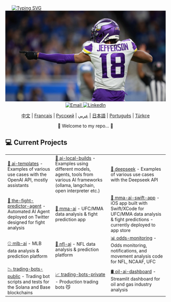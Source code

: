 <div align="left" style="margin-left: 20px;">
    <a href="https://github.com/bestisblessed">
        <!-- <img src="https://readme-typing-svg.demolab.com?font=Georgia&size=20&duration=2500&pause=200&color=800080&background=FFFFFF00&multiline=true&width=500&height=80&lines=Tyler+Durette;I+like+AI+Stuff+and+Sports.." alt="Typing SVG" /> -->
        <img src="https://readme-typing-svg.demolab.com?font=Georgia&size=20&duration=2500&pause=200&color=800080&background=FFFFFF00&multiline=true&width=500&height=80&lines=Tyler+Durette;AI%2C+Algorithms%2C+Automation%2C+Sports.." alt="Typing SVG" />
        <!-- AI, Algos, Automation, Sports... -->
    </a>
</div>

<div align="center">
    <img src="images/justin-jefferson-2.jpg" alt="Justin Jefferson" width="700"/>
    <br>
    <a href="mailto:tyler.durette@gmail.com">
        <img src="https://img.shields.io/badge/-Email-red?style=flat-square&logo=gmail&logoColor=white" alt="Email" />
    </a>
    <a href="https://www.linkedin.com/in/tyler-durette-43b54317a/">
        <img src="https://img.shields.io/badge/-LinkedIn-blue?style=flat-square&logo=linkedin" alt="LinkedIn" />
    </a>
</div>


<p align="center">
    <a href="https://github.com/bestisblessed/bestisblessed/blob/main/README_CN.md">中文</a> |
    <a href="https://github.com/bestisblessed/bestisblessed/blob/main/README_FR.md">Français</a> |
    <a href="https://github.com/bestisblessed/bestisblessed/blob/main/README_RU.md">Русский</a> |
    <a href="https://github.com/bestisblessed/bestisblessed/blob/main/README_AR.md">عربي</a> |
    <a href="https://github.com/bestisblessed/bestisblessed/blob/main/README_JP.md">日本語</a> |
    <a href="https://github.com/bestisblessed/bestisblessed/blob/main/README_PTBR.md">Português</a> |
    <a href="https://github.com/bestisblessed/bestisblessed/blob/main/README_TR.md">Türkçe</a>
</p>
<p align="center">🚀 Welcome to my repo... 🚀</p>




<h2 align="left">💻 Current Projects</h2>
<table>
    <tr>
        <td><a href="https://github.com/bestisblessed/ai-templates">🤖 ai-templates</a> - Examples of various use cases with the OpenAI API, mostly assistants</td>
        <td><a href="https://github.com/bestisblessed/ai-local-builds">🤖 ai-local-builds</a> - Examples using different models, agents, tools from various AI frameworks (ollama, langchain, open interpreter etc.)</td>
        <td><a href="https://github.com/bestisblessed/deepseek">🤖 deepseek</a> - Examples of various use cases with the Deepseek API</td>
    </tr>
    <tr>
        <td><a href="https://github.com/bestisblessed/the-fight-predictor-agent">🥷 the-fight-predictor-agent</a> - Automated AI Agent deployed on Twitter designed for fight analysis</td>
        <td><a href="https://github.com/bestisblessed/mma-ai">🥊 mma-ai</a> - UFC/MMA data analysis & fight prediction app</td>
        <td><a href="https://github.com/bestisblessed/mma-ai-swift-app">🥊 mma-ai-swift-app</a> - iOS app built with Swift/XCode for UFC/MMA data analysis & fight predictions - currently deployed to app store</td>
    </tr>
    <tr>
        <td><a href="https://github.com/bestisblessed/mlb-ai">⚾ mlb-ai</a> - MLB data analysis & prediction platform</td>
        <td><a href="https://github.com/bestisblessed/nfl-ai">🏈 nfl-ai</a> - NFL data analysis & prediction platform</td>
        <td><a href="https://github.com/bestisblessed/odds-monitoring">📊 odds-monitoring</a> - Odds monitoring, notifications, and movement analysis code for NFL, NCAAF, UFC</td>
    </tr>
    <tr>
        <td><a href="https://github.com/bestisblessed/trading-bots-public">📉 trading-bots-public</a> - Trading bot scripts and tests for the Solana and Base blockchains</td>
        <td><a href="https://github.com/bestisblessed/trading-bots-private">📈 trading-bots-private</a> - Production trading bots 😼</td>
        <td><a href="https://github.com/bestisblessed/oil-ai-dashboard">🛢️ oil-ai-dashboard</a> - Streamlit dashboard for oil and gas industry analysis</td>
    </tr>
</table>
</div>
